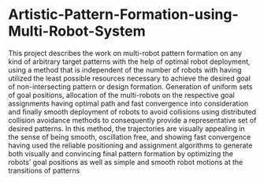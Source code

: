 # Artistic-Pattern-Formation-using-Multi-Robot-System
This project describes the work on multi-robot pattern formation on any kind of  arbitrary target patterns with the help of optimal robot deployment, using a method  that is independent of the number of robots with having utilized the least possible  resources necessary to achieve the desired goal of non-intersecting pattern or  design formation. Generation of uniform sets of goal positions, allocation of the  multi-robots on the respective goal assignments having optimal path and fast  convergence into consideration and finally smooth deployment of robots to avoid  collisions using distributed collision avoidance methods to consequently provide a  representative set of desired patterns. In this method, the trajectories are visually  appealing in the sense of being smooth, oscillation free, and showing fast  convergence having used the reliable positioning and assignment algorithms to  generate both visually and convincing final pattern formation by optimizing the  robots’ goal positions as well as simple and smooth robot motions at the transitions  of patterns
